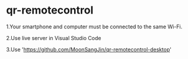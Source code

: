 # qr-remotecontrol
1.Your smartphone and computer must be connected to the same Wi-Fi.

2.Use live server in Visual Studio Code

3.Use 'https://github.com/MoonSangJin/qr-remotecontrol-desktop'
